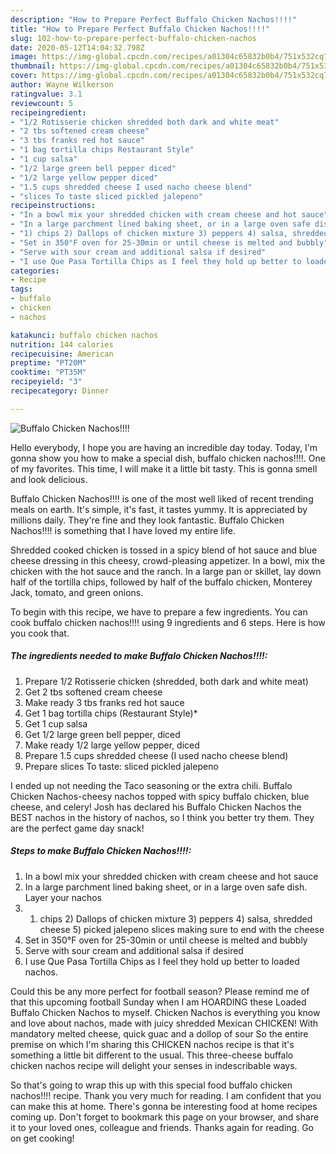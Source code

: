 ```yaml
---
description: "How to Prepare Perfect Buffalo Chicken Nachos!!!!"
title: "How to Prepare Perfect Buffalo Chicken Nachos!!!!"
slug: 102-how-to-prepare-perfect-buffalo-chicken-nachos
date: 2020-05-12T14:04:32.798Z
image: https://img-global.cpcdn.com/recipes/a01304c65832b0b4/751x532cq70/buffalo-chicken-nachos-recipe-main-photo.jpg
thumbnail: https://img-global.cpcdn.com/recipes/a01304c65832b0b4/751x532cq70/buffalo-chicken-nachos-recipe-main-photo.jpg
cover: https://img-global.cpcdn.com/recipes/a01304c65832b0b4/751x532cq70/buffalo-chicken-nachos-recipe-main-photo.jpg
author: Wayne Wilkerson
ratingvalue: 3.1
reviewcount: 5
recipeingredient:
- "1/2 Rotisserie chicken shredded both dark and white meat"
- "2 tbs softened cream cheese"
- "3 tbs franks red hot sauce"
- "1 bag tortilla chips Restaurant Style"
- "1 cup salsa"
- "1/2 large green bell pepper diced"
- "1/2 large yellow pepper diced"
- "1.5 cups shredded cheese I used nacho cheese blend"
- "slices To taste sliced pickled jalepeno"
recipeinstructions:
- "In a bowl mix your shredded chicken with cream cheese and hot sauce"
- "In a large parchment lined baking sheet, or in a large oven safe dish. Layer your nachos"
- "1) chips 2) Dallops of chicken mixture 3) peppers 4) salsa, shredded cheese 5) picked jalepeno slices making sure to end with the cheese"
- "Set in 350°F oven for 25-30min or until cheese is melted and bubbly"
- "Serve with sour cream and additional salsa if desired"
- "I use Que Pasa Tortilla Chips as I feel they hold up better to loaded nachos."
categories:
- Recipe
tags:
- buffalo
- chicken
- nachos

katakunci: buffalo chicken nachos 
nutrition: 144 calories
recipecuisine: American
preptime: "PT20M"
cooktime: "PT35M"
recipeyield: "3"
recipecategory: Dinner

---
```



![Buffalo Chicken Nachos!!!!](https://img-global.cpcdn.com/recipes/a01304c65832b0b4/751x532cq70/buffalo-chicken-nachos-recipe-main-photo.jpg)

Hello everybody, I hope you are having an incredible day today. Today, I'm gonna show you how to make a special dish, buffalo chicken nachos!!!!. One of my favorites. This time, I will make it a little bit tasty. This is gonna smell and look delicious.

Buffalo Chicken Nachos!!!! is one of the most well liked of recent trending meals on earth. It's simple, it's fast, it tastes yummy. It is appreciated by millions daily. They're fine and they look fantastic. Buffalo Chicken Nachos!!!! is something that I have loved my entire life.

Shredded cooked chicken is tossed in a spicy blend of hot sauce and blue cheese dressing in this cheesy, crowd-pleasing appetizer. In a bowl, mix the chicken with the hot sauce and the ranch. In a large pan or skillet, lay down half of the tortilla chips, followed by half of the buffalo chicken, Monterey Jack, tomato, and green onions.


To begin with this recipe, we have to prepare a few ingredients. You can cook buffalo chicken nachos!!!! using 9 ingredients and 6 steps. Here is how you cook that.

<!--inarticleads1-->

##### The ingredients needed to make Buffalo Chicken Nachos!!!!:

1. Prepare 1/2 Rotisserie chicken (shredded, both dark and white meat)
1. Get 2 tbs softened cream cheese
1. Make ready 3 tbs franks red hot sauce
1. Get 1 bag tortilla chips (Restaurant Style)*
1. Get 1 cup salsa
1. Get 1/2 large green bell pepper, diced
1. Make ready 1/2 large yellow pepper, diced
1. Prepare 1.5 cups shredded cheese (I used nacho cheese blend)
1. Prepare slices To taste: sliced pickled jalepeno


I ended up not needing the Taco seasoning or the extra chili. Buffalo Chicken Nachos-cheesy nachos topped with spicy buffalo chicken, blue cheese, and celery! Josh has declared his Buffalo Chicken Nachos the BEST nachos in the history of nachos, so I think you better try them. They are the perfect game day snack! 

<!--inarticleads2-->

##### Steps to make Buffalo Chicken Nachos!!!!:

1. In a bowl mix your shredded chicken with cream cheese and hot sauce
1. In a large parchment lined baking sheet, or in a large oven safe dish. Layer your nachos
1. 1) chips 2) Dallops of chicken mixture 3) peppers 4) salsa, shredded cheese 5) picked jalepeno slices making sure to end with the cheese
1. Set in 350°F oven for 25-30min or until cheese is melted and bubbly
1. Serve with sour cream and additional salsa if desired
1. I use Que Pasa Tortilla Chips as I feel they hold up better to loaded nachos.


Could this be any more perfect for football season? Please remind me of that this upcoming football Sunday when I am HOARDING these Loaded Buffalo Chicken Nachos to myself. Chicken Nachos is everything you know and love about nachos, made with juicy shredded Mexican CHICKEN! With mandatory melted cheese, quick guac and a dollop of sour So the entire premise on which I&#39;m sharing this CHICKEN nachos recipe is that it&#39;s something a little bit different to the usual. This three-cheese buffalo chicken nachos recipe will delight your senses in indescribable ways. 

So that's going to wrap this up with this special food buffalo chicken nachos!!!! recipe. Thank you very much for reading. I am confident that you can make this at home. There's gonna be interesting food at home recipes coming up. Don't forget to bookmark this page on your browser, and share it to your loved ones, colleague and friends. Thanks again for reading. Go on get cooking!
